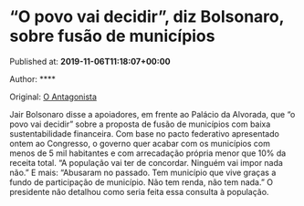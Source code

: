
# “O povo vai decidir”, diz Bolsonaro, sobre fusão de municípios

Published at: **2019-11-06T11:18:07+00:00**

Author: ****

Original: [O Antagonista](https://www.oantagonista.com/brasil/o-povo-vai-decidir-diz-bolsonaro-sobre-fusao-de-municipios/)

Jair Bolsonaro disse a apoiadores, em frente ao Palácio da Alvorada, que “o povo vai decidir” sobre a proposta de fusão de municípios com baixa sustentabilidade financeira.
Com base no pacto federativo apresentado ontem ao Congresso, o governo quer acabar com os municípios com menos de 5 mil habitantes e com arrecadação própria menor que 10% da receita total.
“A população vai ter de concordar. Ninguém vai impor nada não.”
E mais:
“Abusaram no passado. Tem município que vive graças a fundo de participação de município. Não tem renda, não tem nada.”
O presidente não detalhou como seria feita essa consulta à população.
